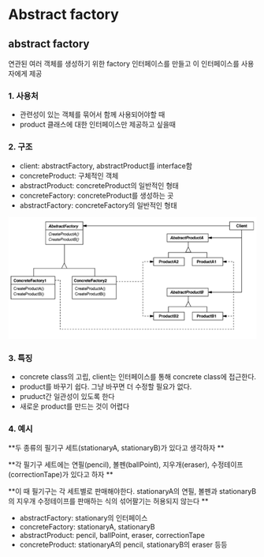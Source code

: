 # Abstract factory

## abstract factory
연관된 여러 객체를 생성하기 위한 factory 인터페이스를 만들고 이 인터페이스를 사용자에게 제공

### 1. 사용처
 - 관련성이 있는 객체를 묶어서 함께 사용되어야할 때
 - product 클래스에 대한 인터페이스만 제공하고 싶을때

### 2. 구조
 - client: abstractFactory, abstractProduct를 interface함
 - concreteProduct: 구체적인 객체
 - abstractProduct: concreteProduct의 일반적인 형태
 - concreteFactory: concreteProduct를 생성하는 곳
 - abstractFactory: concreteFactory의 일반적인 형태

 ![이미지](./abstract_factory.png)

### 3. 특징
 - concrete class의 고립, client는 인터페이스를 통해 concrete class에 접근한다.
 - product를 바꾸기 쉽다. 그냥 바꾸면 더 수정할 필요가 없다.
 - pruduct간 일관성이 있도록 한다
 - 새로운 product를 만드는 것이 어렵다

### 4. 예시
  **두 종류의 필기구 세트(stationaryA, stationaryB)가 있다고 생각하자 **
 
  **각 필기구 세트에는 연필(pencil), 볼펜(ballPoint), 지우개(eraser), 수정테이프(correctionTape)가 있다고 하자 **
 
  **이 때 필기구는 각 세트별로 판매해야한다. stationaryA의 연필, 볼펜과 stationaryB의 지우개 수정테이프를 판매하는 식의 섞어팔기는 허용되지 않는다 **
 
 </p>
 
 - abstractFactory: stationary의 인터페이스
 - concreteFactory: stationaryA, stationaryB
 - abstractProduct: pencil, ballPoint, eraser, correctionTape
 - concreteProduct: stationaryA의 pencil, stationaryB의 eraser 등등
